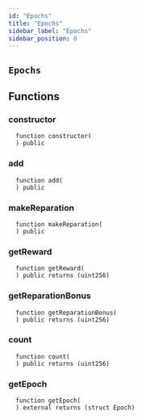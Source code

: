 ```yaml
---
id: "Epochs"
title: "Epochs"
sidebar_label: "Epochs"
sidebar_position: 0
---
```

[Ballot]: ../Ballot.md#Ballot
[Ballot-superpro-contract-ISuperpro]: ../Ballot.md#Ballot-superpro-contract-ISuperpro
[Ballot-info-struct-BallotInfo]: ../Ballot.md#Ballot-info-struct-BallotInfo
[Ballot-voters-struct-VoterInfo--]: ../Ballot.md#Ballot-voters-struct-VoterInfo--
[Ballot-userVote-mapping-address----uint256-]: ../Ballot.md#Ballot-userVote-mapping-address----uint256-
[Ballot-constructor-address-address-uint256-struct-ModifyRequest-]: ../Ballot.md#Ballot-constructor-address-address-uint256-struct-ModifyRequest-
[Ballot-vote-bool-]: ../Ballot.md#Ballot-vote-bool-
[Ballot-getInfo--]: ../Ballot.md#Ballot-getInfo--
[Ballot-setState-enum-BallotState-enum-BallotStateReason-]: ../Ballot.md#Ballot-setState-enum-BallotState-enum-BallotStateReason-
[Ballot-NewVote-address-bool-]: ../Ballot.md#Ballot-NewVote-address-bool-
[Offer]: ../Offer.md#Offer
[Offer-onlyProviderActionAccount--]: ../Offer.md#Offer-onlyProviderActionAccount--
[Offer-superpro-contract-ISuperpro]: ../Offer.md#Offer-superpro-contract-ISuperpro
[Offer-providers-contract-IProviderRegistry]: ../Offer.md#Offer-providers-contract-IProviderRegistry
[Offer-valueOffersFactory-contract-IValueOffersFactory]: ../Offer.md#Offer-valueOffersFactory-contract-IValueOffersFactory
[Offer-provider-address]: ../Offer.md#Offer-provider-address
[Offer-externalId-bytes32]: ../Offer.md#Offer-externalId-bytes32
[Offer-info-struct-OfferInfo]: ../Offer.md#Offer-info-struct-OfferInfo
[Offer-origins-struct-Origins]: ../Offer.md#Offer-origins-struct-Origins
[Offer-restrictions-mapping-enum-OfferType----struct-AddressHashSet-]: ../Offer.md#Offer-restrictions-mapping-enum-OfferType----struct-AddressHashSet-
[Offer-typesRestrictions-mapping-enum-OfferType----bool-]: ../Offer.md#Offer-typesRestrictions-mapping-enum-OfferType----bool-
[Offer-constructor-address-address-address-struct-OfferInfo-bytes32-]: ../Offer.md#Offer-constructor-address-address-address-struct-OfferInfo-bytes32-
[Offer-getOrigins--]: ../Offer.md#Offer-getOrigins--
[Offer-setName-string-]: ../Offer.md#Offer-setName-string-
[Offer-setDescription-string-]: ../Offer.md#Offer-setDescription-string-
[Offer-getProviderAuthority--]: ../Offer.md#Offer-getProviderAuthority--
[Offer-getInfo--]: ../Offer.md#Offer-getInfo--
[Offer-isCancelable--]: ../Offer.md#Offer-isCancelable--
[Offer-isEnabled--]: ../Offer.md#Offer-isEnabled--
[Offer-getDisabledAfter--]: ../Offer.md#Offer-getDisabledAfter--
[Offer-isAllowedFor-address-]: ../Offer.md#Offer-isAllowedFor-address-
[Offer-isRestrictionsPermitThatOffer-address-]: ../Offer.md#Offer-isRestrictionsPermitThatOffer-address-
[Offer-isRestrictedByOfferType-enum-OfferType-]: ../Offer.md#Offer-isRestrictedByOfferType-enum-OfferType-
[Offer-getClosingPrice-uint256-uint256-]: ../Offer.md#Offer-getClosingPrice-uint256-uint256-
[Offer-getHoldDeposit--]: ../Offer.md#Offer-getHoldDeposit--
[Offer-getOfferType--]: ../Offer.md#Offer-getOfferType--
[Offer-getOfferGroup--]: ../Offer.md#Offer-getOfferGroup--
[Offer-getProvider--]: ../Offer.md#Offer-getProvider--
[Offer-enable--]: ../Offer.md#Offer-enable--
[Offer-disable--]: ../Offer.md#Offer-disable--
[OffersFactory]: ../OffersFactory.md#OffersFactory
[OffersFactory-superpro-contract-ISuperpro]: ../OffersFactory.md#OffersFactory-superpro-contract-ISuperpro
[OffersFactory-offers-address--]: ../OffersFactory.md#OffersFactory-offers-address--
[OffersFactory-offersProvider-mapping-address----address-]: ../OffersFactory.md#OffersFactory-offersProvider-mapping-address----address-
[OffersFactory-constructor-address-]: ../OffersFactory.md#OffersFactory-constructor-address-
[OffersFactory-create-address-struct-OfferInfo-bytes32-]: ../OffersFactory.md#OffersFactory-create-address-struct-OfferInfo-bytes32-
[OffersFactory-getOffers--]: ../OffersFactory.md#OffersFactory-getOffers--
[OffersFactory-getOffersProvider-address-]: ../OffersFactory.md#OffersFactory-getOffersProvider-address-
[OffersFactory-OfferCreated-address-]: ../OffersFactory.md#OffersFactory-OfferCreated-address-
[Order]: ../Order.md#Order
[Order-onlyProviderActionAccount--]: ../Order.md#Order-onlyProviderActionAccount--
[Order-onlyConsumer--]: ../Order.md#Order-onlyConsumer--
[Order-parentOrder-address]: ../Order.md#Order-parentOrder-address
[Order-consumer-address]: ../Order.md#Order-consumer-address
[Order-startDate-uint256]: ../Order.md#Order-startDate-uint256
[Order-subOrders-address--]: ../Order.md#Order-subOrders-address--
[Order-externalId-bytes32]: ../Order.md#Order-externalId-bytes32
[Order-orderInfo-struct-OrderInfo]: ../Order.md#Order-orderInfo-struct-OrderInfo
[Order-orderResult-struct-OrderResult]: ../Order.md#Order-orderResult-struct-OrderResult
[Order-offerType-enum-OfferType]: ../Order.md#Order-offerType-enum-OfferType
[Order-origins-struct-Origins]: ../Order.md#Order-origins-struct-Origins
[Order-superpro-contract-ISuperpro]: ../Order.md#Order-superpro-contract-ISuperpro
[Order-changeWithdrawn-bool]: ../Order.md#Order-changeWithdrawn-bool
[Order-profitWithdrawn-bool]: ../Order.md#Order-profitWithdrawn-bool
[Order-suborderGroupCount-mapping-enum-OfferGroup----uint256-]: ../Order.md#Order-suborderGroupCount-mapping-enum-OfferGroup----uint256-
[Order-inputOffersTypesCount-mapping-enum-OfferType----uint256-]: ../Order.md#Order-inputOffersTypesCount-mapping-enum-OfferType----uint256-
[Order-constructor-address-address-address-struct-OrderInfo-uint256-bool-bytes32-]: ../Order.md#Order-constructor-address-address-address-struct-OrderInfo-uint256-bool-bytes32-
[Order-getOrigins--]: ../Order.md#Order-getOrigins--
[Order-start--]: ../Order.md#Order-start--
[Order-updateStatusFromSuborders-address-enum-OrderStatus-]: ../Order.md#Order-updateStatusFromSuborders-address-enum-OrderStatus-
[Order-complete-enum-OrderStatus-string-string-]: ../Order.md#Order-complete-enum-OrderStatus-string-string-
[Order-cancelOrder--]: ../Order.md#Order-cancelOrder--
[Order-isCompleted--]: ../Order.md#Order-isCompleted--
[Order-isReadyForProcessing--]: ../Order.md#Order-isReadyForProcessing--
[Order-setProcessingStatus--]: ../Order.md#Order-setProcessingStatus--
[Order-updateStatus-enum-OrderStatus-uint256-]: ../Order.md#Order-updateStatus-enum-OrderStatus-uint256-
[Order-getOrderInfo--]: ../Order.md#Order-getOrderInfo--
[Order-getOrderResult--]: ../Order.md#Order-getOrderResult--
[Order-getSubOrders--]: ../Order.md#Order-getSubOrders--
[Order-getChangeWithdrawn--]: ../Order.md#Order-getChangeWithdrawn--
[Order-getProfitWithdrawn--]: ../Order.md#Order-getProfitWithdrawn--
[Order-getConsumer--]: ../Order.md#Order-getConsumer--
[Order-getOrderPrice--]: ../Order.md#Order-getOrderPrice--
[Order-getParentOrder--]: ../Order.md#Order-getParentOrder--
[Order-createSubOrder-struct-OrderInfo-bool-bytes32-]: ../Order.md#Order-createSubOrder-struct-OrderInfo-bool-bytes32-
[Order-withdrawProfit--]: ../Order.md#Order-withdrawProfit--
[Order-withdrawChange--]: ../Order.md#Order-withdrawChange--
[Order-getExteranlId--]: ../Order.md#Order-getExteranlId--
[Order-OrderStatusUpdated-address-enum-OrderStatus-]: ../Order.md#Order-OrderStatusUpdated-address-enum-OrderStatus-
[Order-SubOrderCreated-address-]: ../Order.md#Order-SubOrderCreated-address-
[OrdersFactory]: ../OrdersFactory.md#OrdersFactory
[OrdersFactory-onlyOrder-uint256-]: ../OrdersFactory.md#OrdersFactory-onlyOrder-uint256-
[OrdersFactory-orderConsumer-mapping-address----address-]: ../OrdersFactory.md#OrdersFactory-orderConsumer-mapping-address----address-
[OrdersFactory-orderHoldDeposits-mapping-address----uint256-]: ../OrdersFactory.md#OrdersFactory-orderHoldDeposits-mapping-address----uint256-
[OrdersFactory-orderBlockingSuborders-mapping-address----mapping-address----uint256--]: ../OrdersFactory.md#OrdersFactory-orderBlockingSuborders-mapping-address----mapping-address----uint256--
[OrdersFactory-orderBlockingSubordersCount-mapping-address----uint256-]: ../OrdersFactory.md#OrdersFactory-orderBlockingSubordersCount-mapping-address----uint256-
[OrdersFactory-allOrders-address--]: ../OrdersFactory.md#OrdersFactory-allOrders-address--
[OrdersFactory-superpro-contract-ISuperpro]: ../OrdersFactory.md#OrdersFactory-superpro-contract-ISuperpro
[OrdersFactory-constructor-address-]: ../OrdersFactory.md#OrdersFactory-constructor-address-
[OrdersFactory-create-struct-OrderInfo-uint256-bool-bytes32-]: ../OrdersFactory.md#OrdersFactory-create-struct-OrderInfo-uint256-bool-bytes32-
[OrdersFactory-refillOrder-address-uint256-]: ../OrdersFactory.md#OrdersFactory-refillOrder-address-uint256-
[OrdersFactory-addSubOrder-address-uint256-struct-OrderInfo-bool-bytes32-]: ../OrdersFactory.md#OrdersFactory-addSubOrder-address-uint256-struct-OrderInfo-bool-bytes32-
[OrdersFactory-onOrderCompleted-address-bool-]: ../OrdersFactory.md#OrdersFactory-onOrderCompleted-address-bool-
[OrdersFactory-transferProfit-uint256-address-]: ../OrdersFactory.md#OrdersFactory-transferProfit-uint256-address-
[OrdersFactory-transferChange-uint256-]: ../OrdersFactory.md#OrdersFactory-transferChange-uint256-
[OrdersFactory-isValidOrder-address-]: ../OrdersFactory.md#OrdersFactory-isValidOrder-address-
[OrdersFactory-listAll--]: ../OrdersFactory.md#OrdersFactory-listAll--
[OrdersFactory-getOrderHoldDeposit-address-]: ../OrdersFactory.md#OrdersFactory-getOrderHoldDeposit-address-
[OrdersFactory-getOrderBlockingSubordersCount-address-]: ../OrdersFactory.md#OrdersFactory-getOrderBlockingSubordersCount-address-
[OrdersFactory-OrderCreated-address-]: ../OrdersFactory.md#OrdersFactory-OrderCreated-address-
[Provider]: ../Provider.md#Provider
[Provider-onlyAuthority--]: ../Provider.md#Provider-onlyAuthority--
[Provider-onlyTeeOffersFactory--]: ../Provider.md#Provider-onlyTeeOffersFactory--
[Provider-onlyOffersFactory--]: ../Provider.md#Provider-onlyOffersFactory--
[Provider-superpro-contract-ISuperpro]: ../Provider.md#Provider-superpro-contract-ISuperpro
[Provider-auth-address]: ../Provider.md#Provider-auth-address
[Provider-externalId-bytes32]: ../Provider.md#Provider-externalId-bytes32
[Provider-violationRate-uint256]: ../Provider.md#Provider-violationRate-uint256
[Provider-offers-struct-ProviderOffers]: ../Provider.md#Provider-offers-struct-ProviderOffers
[Provider-info-struct-ProviderInfo]: ../Provider.md#Provider-info-struct-ProviderInfo
[Provider-origins-struct-Origins]: ../Provider.md#Provider-origins-struct-Origins
[Provider-constructor-address-address-struct-ProviderInfo-bytes32-]: ../Provider.md#Provider-constructor-address-address-struct-ProviderInfo-bytes32-
[Provider-getOrigins--]: ../Provider.md#Provider-getOrigins--
[Provider-addOffer-address-]: ../Provider.md#Provider-addOffer-address-
[Provider-setOfferState-bool-uint256-]: ../Provider.md#Provider-setOfferState-bool-uint256-
[Provider-modify-struct-ProviderInfo-]: ../Provider.md#Provider-modify-struct-ProviderInfo-
[Provider-incrViolationRate--]: ../Provider.md#Provider-incrViolationRate--
[Provider-gc--]: ../Provider.md#Provider-gc--
[Provider-getAuth--]: ../Provider.md#Provider-getAuth--
[Provider-getTokenReceiver--]: ../Provider.md#Provider-getTokenReceiver--
[Provider-getActionAccount--]: ../Provider.md#Provider-getActionAccount--
[Provider-getInfo--]: ../Provider.md#Provider-getInfo--
[Provider-getViolationRate--]: ../Provider.md#Provider-getViolationRate--
[Provider-getTargetSecDepo-uint256-]: ../Provider.md#Provider-getTargetSecDepo-uint256-
[Provider-valueEnabledRecently--]: ../Provider.md#Provider-valueEnabledRecently--
[Provider-teeEnabledRecently--]: ../Provider.md#Provider-teeEnabledRecently--
[Provider-getValueOffers--]: ../Provider.md#Provider-getValueOffers--
[Provider-getTeeOffers--]: ../Provider.md#Provider-getTeeOffers--
[Provider-hasEnabledOffers--]: ../Provider.md#Provider-hasEnabledOffers--
[Provider-getOffersState--]: ../Provider.md#Provider-getOffersState--
[Provider-getExteranlId--]: ../Provider.md#Provider-getExteranlId--
[ProviderRegistry]: ../ProviderRegistry.md#ProviderRegistry
[ProviderRegistry-onlyNotRegistred--]: ../ProviderRegistry.md#ProviderRegistry-onlyNotRegistred--
[ProviderRegistry-onlyConsensus--]: ../ProviderRegistry.md#ProviderRegistry-onlyConsensus--
[ProviderRegistry-superpro-contract-ISuperpro]: ../ProviderRegistry.md#ProviderRegistry-superpro-contract-ISuperpro
[ProviderRegistry-providersInfo-mapping-address----address-]: ../ProviderRegistry.md#ProviderRegistry-providersInfo-mapping-address----address-
[ProviderRegistry-providersInfoList-address--]: ../ProviderRegistry.md#ProviderRegistry-providersInfoList-address--
[ProviderRegistry-constructor-address-]: ../ProviderRegistry.md#ProviderRegistry-constructor-address-
[ProviderRegistry-register-struct-ProviderInfo-bytes32-]: ../ProviderRegistry.md#ProviderRegistry-register-struct-ProviderInfo-bytes32-
[ProviderRegistry-get-address-]: ../ProviderRegistry.md#ProviderRegistry-get-address-
[ProviderRegistry-refillSecurityDepo-uint256-]: ../ProviderRegistry.md#ProviderRegistry-refillSecurityDepo-uint256-
[ProviderRegistry-returnSecurityDepo-uint256-]: ../ProviderRegistry.md#ProviderRegistry-returnSecurityDepo-uint256-
[ProviderRegistry-listAll--]: ../ProviderRegistry.md#ProviderRegistry-listAll--
[ProviderRegistry-checkRegistration-address-]: ../ProviderRegistry.md#ProviderRegistry-checkRegistration-address-
[ProviderRegistry-hasEnoughSecurityDeposit-address-]: ../ProviderRegistry.md#ProviderRegistry-hasEnoughSecurityDeposit-address-
[ProviderRegistry-chargePenalty-address-uint256-]: ../ProviderRegistry.md#ProviderRegistry-chargePenalty-address-uint256-
[ProviderRegistry-getSecurityDeposit-address-]: ../ProviderRegistry.md#ProviderRegistry-getSecurityDeposit-address-
[ProviderRegistry-ProviderRegistred-address-]: ../ProviderRegistry.md#ProviderRegistry-ProviderRegistred-address-
[Ratings]: ../Ratings.md#Ratings
[Staking]: ../Staking.md#Staking
[Staking-superpro-contract-ISuperpro]: ../Staking.md#Staking-superpro-contract-ISuperpro
[Staking-stakes-mapping-address----struct-StakeInfo-]: ../Staking.md#Staking-stakes-mapping-address----struct-StakeInfo-
[Staking-userLockedTokens-mapping-address----mapping-enum-ContractName----struct-LockedTokens--]: ../Staking.md#Staking-userLockedTokens-mapping-address----mapping-enum-ContractName----struct-LockedTokens--
[Staking-constructor-address-]: ../Staking.md#Staking-constructor-address-
[Staking-stake-uint256-]: ../Staking.md#Staking-stake-uint256-
[Staking-stakeFor-address-uint256-]: ../Staking.md#Staking-stakeFor-address-uint256-
[Staking-unstake-uint256-]: ../Staking.md#Staking-unstake-uint256-
[Staking-lock-address-uint256-uint256-]: ../Staking.md#Staking-lock-address-uint256-uint256-
[Staking-unlock-address-uint256-]: ../Staking.md#Staking-unlock-address-uint256-
[Staking-confiscateFrom-address-uint256-]: ../Staking.md#Staking-confiscateFrom-address-uint256-
[Staking-getStakeInfo-address-]: ../Staking.md#Staking-getStakeInfo-address-
[Staking-getLockInfo-address-enum-ContractName-]: ../Staking.md#Staking-getLockInfo-address-enum-ContractName-
[Superpro]: ../Superpro.md#Superpro
[Superpro-onlyIfInitializated--]: ../Superpro.md#Superpro-onlyIfInitializated--
[Superpro-owner-address]: ../Superpro.md#Superpro-owner-address
[Superpro-contracts-mapping-enum-ContractName----address-]: ../Superpro.md#Superpro-contracts-mapping-enum-ContractName----address-
[Superpro-params-mapping-enum-ParamName----uint256-]: ../Superpro.md#Superpro-params-mapping-enum-ParamName----uint256-
[Superpro-init-struct-SuperproConfig-]: ../Superpro.md#Superpro-init-struct-SuperproConfig-
[Superpro-getLatestSuperpro--]: ../Superpro.md#Superpro-getLatestSuperpro--
[Superpro-getNameByAddress-address-]: ../Superpro.md#Superpro-getNameByAddress-address-
[Superpro-setAddress-enum-ContractName-address-]: ../Superpro.md#Superpro-setAddress-enum-ContractName-address-
[Superpro-getAddress-enum-ContractName-]: ../Superpro.md#Superpro-getAddress-enum-ContractName-
[Superpro-setParam-enum-ParamName-uint256-]: ../Superpro.md#Superpro-setParam-enum-ParamName-uint256-
[Superpro-getParam-enum-ParamName-]: ../Superpro.md#Superpro-getParam-enum-ParamName-
[SuperproToken]: ../SuperproToken.md#SuperproToken
[SuperproToken-superpro-contract-ISuperpro]: ../SuperproToken.md#SuperproToken-superpro-contract-ISuperpro
[SuperproToken-constructor-address-uint256-string-string-]: ../SuperproToken.md#SuperproToken-constructor-address-uint256-string-string-
[SuperproToken-mint-address-uint256-]: ../SuperproToken.md#SuperproToken-mint-address-uint256-
[TeeOffer]: ../TeeOffer.md#TeeOffer
[TeeOffer-onlyProviderActionAccount--]: ../TeeOffer.md#TeeOffer-onlyProviderActionAccount--
[TeeOffer-onlyTeeOffersFactory--]: ../TeeOffer.md#TeeOffer-onlyTeeOffersFactory--
[TeeOffer-notBlocked--]: ../TeeOffer.md#TeeOffer-notBlocked--
[TeeOffer-provider-address]: ../TeeOffer.md#TeeOffer-provider-address
[TeeOffer-violationRate-uint8]: ../TeeOffer.md#TeeOffer-violationRate-uint8
[TeeOffer-disabledAfter-uint256]: ../TeeOffer.md#TeeOffer-disabledAfter-uint256
[TeeOffer-externalId-bytes32]: ../TeeOffer.md#TeeOffer-externalId-bytes32
[TeeOffer-info-struct-TeeOfferInfo]: ../TeeOffer.md#TeeOffer-info-struct-TeeOfferInfo
[TeeOffer-origins-struct-Origins]: ../TeeOffer.md#TeeOffer-origins-struct-Origins
[TeeOffer-superpro-contract-ISuperpro]: ../TeeOffer.md#TeeOffer-superpro-contract-ISuperpro
[TeeOffer-tcbLocked-mapping-address----struct-LockedTokens-]: ../TeeOffer.md#TeeOffer-tcbLocked-mapping-address----struct-LockedTokens-
[TeeOffer-tcbAddedTime-mapping-address----uint256-]: ../TeeOffer.md#TeeOffer-tcbAddedTime-mapping-address----uint256-
[TeeOffer-totalLocked-uint256]: ../TeeOffer.md#TeeOffer-totalLocked-uint256
[TeeOffer-tlbAddedTime-uint256]: ../TeeOffer.md#TeeOffer-tlbAddedTime-uint256
[TeeOffer-constructor-address-address-address-struct-TeeOfferInfo-bytes32-]: ../TeeOffer.md#TeeOffer-constructor-address-address-address-struct-TeeOfferInfo-bytes32-
[TeeOffer-getOrigins--]: ../TeeOffer.md#TeeOffer-getOrigins--
[TeeOffer-setName-string-]: ../TeeOffer.md#TeeOffer-setName-string-
[TeeOffer-setDescription-string-]: ../TeeOffer.md#TeeOffer-setDescription-string-
[TeeOffer-setKeys-string-]: ../TeeOffer.md#TeeOffer-setKeys-string-
[TeeOffer-enable--]: ../TeeOffer.md#TeeOffer-enable--
[TeeOffer-disable--]: ../TeeOffer.md#TeeOffer-disable--
[TeeOffer-addTlb-string-]: ../TeeOffer.md#TeeOffer-addTlb-string-
[TeeOffer-addTcb-address-]: ../TeeOffer.md#TeeOffer-addTcb-address-
[TeeOffer-blockOffer--]: ../TeeOffer.md#TeeOffer-blockOffer--
[TeeOffer-lock-address-uint256-]: ../TeeOffer.md#TeeOffer-lock-address-uint256-
[TeeOffer-unlock-address-uint256-]: ../TeeOffer.md#TeeOffer-unlock-address-uint256-
[TeeOffer-incrViolationRate--]: ../TeeOffer.md#TeeOffer-incrViolationRate--
[TeeOffer-getClosingPrice-uint256-uint256-]: ../TeeOffer.md#TeeOffer-getClosingPrice-uint256-uint256-
[TeeOffer-isCancelable--]: ../TeeOffer.md#TeeOffer-isCancelable--
[TeeOffer-isEnabled--]: ../TeeOffer.md#TeeOffer-isEnabled--
[TeeOffer-getLastTlbAddedTime--]: ../TeeOffer.md#TeeOffer-getLastTlbAddedTime--
[TeeOffer-getLastTcbAddedTime--]: ../TeeOffer.md#TeeOffer-getLastTcbAddedTime--
[TeeOffer-getDisabledAfter--]: ../TeeOffer.md#TeeOffer-getDisabledAfter--
[TeeOffer-hasTcb-address-]: ../TeeOffer.md#TeeOffer-hasTcb-address-
[TeeOffer-getLockInfo-address-]: ../TeeOffer.md#TeeOffer-getLockInfo-address-
[TeeOffer-getTotalLocked--]: ../TeeOffer.md#TeeOffer-getTotalLocked--
[TeeOffer-getViolationRate--]: ../TeeOffer.md#TeeOffer-getViolationRate--
[TeeOffer-getTcb--]: ../TeeOffer.md#TeeOffer-getTcb--
[TeeOffer-getTlb--]: ../TeeOffer.md#TeeOffer-getTlb--
[TeeOffer-get--]: ../TeeOffer.md#TeeOffer-get--
[TeeOffer-getInfo--]: ../TeeOffer.md#TeeOffer-getInfo--
[TeeOffer-getLastTcbReward--]: ../TeeOffer.md#TeeOffer-getLastTcbReward--
[TeeOffer-getProvider--]: ../TeeOffer.md#TeeOffer-getProvider--
[TeeOffer-getOfferType--]: ../TeeOffer.md#TeeOffer-getOfferType--
[TeeOffer-getOfferGroup--]: ../TeeOffer.md#TeeOffer-getOfferGroup--
[TeeOffer-getHoldDeposit--]: ../TeeOffer.md#TeeOffer-getHoldDeposit--
[TeeOffer-isAllowedFor-address-]: ../TeeOffer.md#TeeOffer-isAllowedFor-address-
[TeeOffer-isRestrictionsPermitThatOffer-address-]: ../TeeOffer.md#TeeOffer-isRestrictionsPermitThatOffer-address-
[TeeOffer-isRestrictedByOfferType-enum-OfferType-]: ../TeeOffer.md#TeeOffer-isRestrictedByOfferType-enum-OfferType-
[TeeOffersFactory]: ../TeeOffersFactory.md#TeeOffersFactory
[TeeOffersFactory-onlyConsensus--]: ../TeeOffersFactory.md#TeeOffersFactory-onlyConsensus--
[TeeOffersFactory-superpro-contract-ISuperpro]: ../TeeOffersFactory.md#TeeOffersFactory-superpro-contract-ISuperpro
[TeeOffersFactory-teeOffers-address--]: ../TeeOffersFactory.md#TeeOffersFactory-teeOffers-address--
[TeeOffersFactory-deviceIDs-mapping-bytes32----address-]: ../TeeOffersFactory.md#TeeOffersFactory-deviceIDs-mapping-bytes32----address-
[TeeOffersFactory-offersProvider-mapping-address----address-]: ../TeeOffersFactory.md#TeeOffersFactory-offersProvider-mapping-address----address-
[TeeOffersFactory-constructor-address-]: ../TeeOffersFactory.md#TeeOffersFactory-constructor-address-
[TeeOffersFactory-create-address-struct-TeeOfferInfo-bytes32-]: ../TeeOffersFactory.md#TeeOffersFactory-create-address-struct-TeeOfferInfo-bytes32-
[TeeOffersFactory-addTcb-address-]: ../TeeOffersFactory.md#TeeOffersFactory-addTcb-address-
[TeeOffersFactory-blockDevice-address-]: ../TeeOffersFactory.md#TeeOffersFactory-blockDevice-address-
[TeeOffersFactory-lockTcbReward-address-uint256-]: ../TeeOffersFactory.md#TeeOffersFactory-lockTcbReward-address-uint256-
[TeeOffersFactory-unlockTcbReward-address-uint256-]: ../TeeOffersFactory.md#TeeOffersFactory-unlockTcbReward-address-uint256-
[TeeOffersFactory-calcReparation-address-]: ../TeeOffersFactory.md#TeeOffersFactory-calcReparation-address-
[TeeOffersFactory-chargeReparation-address-uint256-]: ../TeeOffersFactory.md#TeeOffersFactory-chargeReparation-address-uint256-
[TeeOffersFactory-checkTcb-address-]: ../TeeOffersFactory.md#TeeOffersFactory-checkTcb-address-
[TeeOffersFactory-getOffersProvider-address-]: ../TeeOffersFactory.md#TeeOffersFactory-getOffersProvider-address-
[TeeOffersFactory-listAll--]: ../TeeOffersFactory.md#TeeOffersFactory-listAll--
[TeeOffersFactory-TeeOfferCreated-address-]: ../TeeOffersFactory.md#TeeOffersFactory-TeeOfferCreated-address-
[Voting]: ../Voting.md#Voting
[Voting-superpro-contract-ISuperpro]: ../Voting.md#Voting-superpro-contract-ISuperpro
[Voting-ballots-address--]: ../Voting.md#Voting-ballots-address--
[Voting-ballotsIndex-mapping-address----uint256-]: ../Voting.md#Voting-ballotsIndex-mapping-address----uint256-
[Voting-usersBallots-mapping-address----address---]: ../Voting.md#Voting-usersBallots-mapping-address----address---
[Voting-usersHoldedVotes-mapping-address----uint256-]: ../Voting.md#Voting-usersHoldedVotes-mapping-address----uint256-
[Voting-totalHoldedVotes-uint256]: ../Voting.md#Voting-totalHoldedVotes-uint256
[Voting-constructor-contract-ISuperpro-]: ../Voting.md#Voting-constructor-contract-ISuperpro-
[Voting-hold-uint256-]: ../Voting.md#Voting-hold-uint256-
[Voting-unhold-uint256-]: ../Voting.md#Voting-unhold-uint256-
[Voting-getUserHoldedVotesCount-address-]: ../Voting.md#Voting-getUserHoldedVotesCount-address-
[Voting-getTotalHoldedVotes--]: ../Voting.md#Voting-getTotalHoldedVotes--
[Voting-createBallotForAddressUpdate-enum-ContractName-address-]: ../Voting.md#Voting-createBallotForAddressUpdate-enum-ContractName-address-
[Voting-createBallotForParamUpdate-enum-ParamName-uint256-]: ../Voting.md#Voting-createBallotForParamUpdate-enum-ParamName-uint256-
[Voting-getUserBallots-address-]: ../Voting.md#Voting-getUserBallots-address-
[Voting-getBallots--]: ../Voting.md#Voting-getBallots--
[Voting-resolve-address-]: ../Voting.md#Voting-resolve-address-
[Voting-BallotCreated-address-]: ../Voting.md#Voting-BallotCreated-address-
[Consensus]: Consensus.md#Consensus
[Consensus-superpro-contract-ISuperpro]: Consensus.md#Consensus-superpro-contract-ISuperpro
[Consensus-initedBlocks-mapping-address----address-]: Consensus.md#Consensus-initedBlocks-mapping-address----address-
[Consensus-timeInited-mapping-address----uint256-]: Consensus.md#Consensus-timeInited-mapping-address----uint256-
[Consensus-constructor-address-]: Consensus.md#Consensus-constructor-address-
[Consensus-initTcb-address-]: Consensus.md#Consensus-initTcb-address-
[Consensus-claimRewards-address-]: Consensus.md#Consensus-claimRewards-address-
[Consensus-unlockRewards-address-uint256-]: Consensus.md#Consensus-unlockRewards-address-uint256-
[Consensus-addToSupply-address-]: Consensus.md#Consensus-addToSupply-address-
[Consensus-getInitedTcb-address-]: Consensus.md#Consensus-getInitedTcb-address-
[Consensus-getTimeInited-address-]: Consensus.md#Consensus-getTimeInited-address-
[Consensus-TCBInited-address-]: Consensus.md#Consensus-TCBInited-address-
[Epochs]: #Epochs
[Epochs-OnlyConsensus--]: #Epochs-OnlyConsensus--
[Epochs-superpro-contract-ISuperpro]: #Epochs-superpro-contract-ISuperpro
[Epochs-epochs-struct-Epoch--]: #Epochs-epochs-struct-Epoch--
[Epochs-constructor-address-]: #Epochs-constructor-address-
[Epochs-add-address-]: #Epochs-add-address-
[Epochs-makeReparation-address-uint256-]: #Epochs-makeReparation-address-uint256-
[Epochs-getReward-address-]: #Epochs-getReward-address-
[Epochs-getReparationBonus-address-]: #Epochs-getReparationBonus-address-
[Epochs-count--]: #Epochs-count--
[Epochs-getEpoch-uint256-]: #Epochs-getEpoch-uint256-
[LastBlocks]: LastBlocks.md#LastBlocks
[LastBlocks-OnlyConsensus--]: LastBlocks.md#LastBlocks-OnlyConsensus--
[LastBlocks-superpro-contract-ISuperpro]: LastBlocks.md#LastBlocks-superpro-contract-ISuperpro
[LastBlocks-tcbs-struct-AddressHashSet]: LastBlocks.md#LastBlocks-tcbs-struct-AddressHashSet
[LastBlocks-tee-mapping-address----address-]: LastBlocks.md#LastBlocks-tee-mapping-address----address-
[LastBlocks-tcbTime-mapping-address----uint256-]: LastBlocks.md#LastBlocks-tcbTime-mapping-address----uint256-
[LastBlocks-constructor-address-]: LastBlocks.md#LastBlocks-constructor-address-
[LastBlocks-count--]: LastBlocks.md#LastBlocks-count--
[LastBlocks-getCreatedTime-address-]: LastBlocks.md#LastBlocks-getCreatedTime-address-
[LastBlocks-add-address-]: LastBlocks.md#LastBlocks-add-address-
[LastBlocks-addMany-address---]: LastBlocks.md#LastBlocks-addMany-address---
[LastBlocks-remove-address-]: LastBlocks.md#LastBlocks-remove-address-
[LastBlocks-gc--]: LastBlocks.md#LastBlocks-gc--
[LastBlocks-getRandomL1-address-]: LastBlocks.md#LastBlocks-getRandomL1-address-
[LastBlocks-listAll--]: LastBlocks.md#LastBlocks-listAll--
[Suspicious]: Suspicious.md#Suspicious
[Suspicious-OnlyConsensus--]: Suspicious.md#Suspicious-OnlyConsensus--
[Suspicious-suspiciousTCB-struct-AddressHashSet]: Suspicious.md#Suspicious-suspiciousTCB-struct-AddressHashSet
[Suspicious-superpro-contract-ISuperpro]: Suspicious.md#Suspicious-superpro-contract-ISuperpro
[Suspicious-constructor-address-]: Suspicious.md#Suspicious-constructor-address-
[Suspicious-add-address-]: Suspicious.md#Suspicious-add-address-
[Suspicious-addMany-address---]: Suspicious.md#Suspicious-addMany-address---
[Suspicious-remove-address-]: Suspicious.md#Suspicious-remove-address-
[Suspicious-removeMany-address---]: Suspicious.md#Suspicious-removeMany-address---
[Suspicious-getRandomL2-address-uint16-]: Suspicious.md#Suspicious-getRandomL2-address-uint16-
[Suspicious-listAll--]: Suspicious.md#Suspicious-listAll--
[Suspicious-count--]: Suspicious.md#Suspicious-count--
[TCB]: TCB.md#TCB
[TCB-onlySuspicious--]: TCB.md#TCB-onlySuspicious--
[TCB-onlyLastBlocks--]: TCB.md#TCB-onlyLastBlocks--
[TCB-onlyConsensus--]: TCB.md#TCB-onlyConsensus--
[TCB-onlyEpochs--]: TCB.md#TCB-onlyEpochs--
[TCB-onlyActionAccount--]: TCB.md#TCB-onlyActionAccount--
[TCB-superpro-contract-ISuperpro]: TCB.md#TCB-superpro-contract-ISuperpro
[TCB-quote-string]: TCB.md#TCB-quote-string
[TCB-publicData-struct-TcbPublicData]: TCB.md#TCB-publicData-struct-TcbPublicData
[TCB-utilData-struct-TcbUtilityData]: TCB.md#TCB-utilData-struct-TcbUtilityData
[TCB-status-enum-TcbStatus]: TCB.md#TCB-status-enum-TcbStatus
[TCB-epoch-struct-TcbEpochInfo]: TCB.md#TCB-epoch-struct-TcbEpochInfo
[TCB-constructor-uint256-uint256-address-address-]: TCB.md#TCB-constructor-uint256-uint256-address-address-
[TCB-addToCheckL1-address---]: TCB.md#TCB-addToCheckL1-address---
[TCB-addToCheckL2-address---]: TCB.md#TCB-addToCheckL2-address---
[TCB-addMarks-enum-LType-uint8---]: TCB.md#TCB-addMarks-enum-LType-uint8---
[TCB-complete--]: TCB.md#TCB-complete--
[TCB-incrPositive--]: TCB.md#TCB-incrPositive--
[TCB-incrNegative--]: TCB.md#TCB-incrNegative--
[TCB-resetMarks--]: TCB.md#TCB-resetMarks--
[TCB-makeBun--]: TCB.md#TCB-makeBun--
[TCB-addData-uint256-string-bytes32-string-]: TCB.md#TCB-addData-uint256-string-bytes32-string-
[TCB-updPaidAmount-uint256-]: TCB.md#TCB-updPaidAmount-uint256-
[TCB-getTcbStatus--]: TCB.md#TCB-getTcbStatus--
[TCB-getPaidAmount--]: TCB.md#TCB-getPaidAmount--
[TCB-getPublicData--]: TCB.md#TCB-getPublicData--
[TCB-getQuote--]: TCB.md#TCB-getQuote--
[TCB-getOwnMarks--]: TCB.md#TCB-getOwnMarks--
[TCB-getBenchmark--]: TCB.md#TCB-getBenchmark--
[TCB-setEpoch-uint256-]: TCB.md#TCB-setEpoch-uint256-
[TCB-setEpochReparationMark-bool-]: TCB.md#TCB-setEpochReparationMark-bool-
[TCB-needL1toCompleted-uint256-]: TCB.md#TCB-needL1toCompleted-uint256-
[TCB-needL2toCompleted-uint256-]: TCB.md#TCB-needL2toCompleted-uint256-
[TCB-getL1Marks--]: TCB.md#TCB-getL1Marks--
[TCB-getL2Marks--]: TCB.md#TCB-getL2Marks--
[TCB-getL1--]: TCB.md#TCB-getL1--
[TCB-getL2--]: TCB.md#TCB-getL2--
[TCB-getEpochInfo--]: TCB.md#TCB-getEpochInfo--
[IConsensus]: ../interfaces/IConsensus.md#IConsensus
[IConsensus-claimRewards-address-]: ../interfaces/IConsensus.md#IConsensus-claimRewards-address-
[IConsensus-addToSupply-address-]: ../interfaces/IConsensus.md#IConsensus-addToSupply-address-
[IConsensus-unlockRewards-address-uint256-]: ../interfaces/IConsensus.md#IConsensus-unlockRewards-address-uint256-
[IConsensus-initTcb-address-]: ../interfaces/IConsensus.md#IConsensus-initTcb-address-
[IEpochs]: ../interfaces/IEpochs.md#IEpochs
[IEpochs-add-address-]: ../interfaces/IEpochs.md#IEpochs-add-address-
[IEpochs-makeReparation-address-uint256-]: ../interfaces/IEpochs.md#IEpochs-makeReparation-address-uint256-
[IEpochs-getReward-address-]: ../interfaces/IEpochs.md#IEpochs-getReward-address-
[IEpochs-getReparationBonus-address-]: ../interfaces/IEpochs.md#IEpochs-getReparationBonus-address-
[IEpochs-getEpoch-uint256-]: ../interfaces/IEpochs.md#IEpochs-getEpoch-uint256-
[ILastBlocks]: ../interfaces/ILastBlocks.md#ILastBlocks
[ILastBlocks-getCreatedTime-address-]: ../interfaces/ILastBlocks.md#ILastBlocks-getCreatedTime-address-
[ILastBlocks-count--]: ../interfaces/ILastBlocks.md#ILastBlocks-count--
[ILastBlocks-addMany-address---]: ../interfaces/ILastBlocks.md#ILastBlocks-addMany-address---
[ILastBlocks-add-address-]: ../interfaces/ILastBlocks.md#ILastBlocks-add-address-
[ILastBlocks-remove-address-]: ../interfaces/ILastBlocks.md#ILastBlocks-remove-address-
[IOffer]: ../interfaces/IOffer.md#IOffer
[IOffer-getHoldDeposit--]: ../interfaces/IOffer.md#IOffer-getHoldDeposit--
[IOffer-isAllowedFor-address-]: ../interfaces/IOffer.md#IOffer-isAllowedFor-address-
[IOffer-isRestrictionsPermitThatOffer-address-]: ../interfaces/IOffer.md#IOffer-isRestrictionsPermitThatOffer-address-
[IOffer-isRestrictedByOfferType-enum-OfferType-]: ../interfaces/IOffer.md#IOffer-isRestrictedByOfferType-enum-OfferType-
[IOffer-getClosingPrice-uint256-uint256-]: ../interfaces/IOffer.md#IOffer-getClosingPrice-uint256-uint256-
[IOffer-getOfferType--]: ../interfaces/IOffer.md#IOffer-getOfferType--
[IOffer-getOfferGroup--]: ../interfaces/IOffer.md#IOffer-getOfferGroup--
[IOffer-getProvider--]: ../interfaces/IOffer.md#IOffer-getProvider--
[IOffer-getDisabledAfter--]: ../interfaces/IOffer.md#IOffer-getDisabledAfter--
[IOffer-isCancelable--]: ../interfaces/IOffer.md#IOffer-isCancelable--
[IOffer-isEnabled--]: ../interfaces/IOffer.md#IOffer-isEnabled--
[IOffersFactory]: ../interfaces/IOffersFactory.md#IOffersFactory
[IOffersFactory-getOffersProvider-address-]: ../interfaces/IOffersFactory.md#IOffersFactory-getOffersProvider-address-
[IOrder]: ../interfaces/IOrder.md#IOrder
[IOrder-updateStatus-enum-OrderStatus-uint256-]: ../interfaces/IOrder.md#IOrder-updateStatus-enum-OrderStatus-uint256-
[IOrder-complete-enum-OrderStatus-string-string-]: ../interfaces/IOrder.md#IOrder-complete-enum-OrderStatus-string-string-
[IOrder-isCompleted--]: ../interfaces/IOrder.md#IOrder-isCompleted--
[IOrder-getConsumer--]: ../interfaces/IOrder.md#IOrder-getConsumer--
[IOrder-getParentOrder--]: ../interfaces/IOrder.md#IOrder-getParentOrder--
[IOrder-getOrderPrice--]: ../interfaces/IOrder.md#IOrder-getOrderPrice--
[IOrder-getOrderInfo--]: ../interfaces/IOrder.md#IOrder-getOrderInfo--
[IOrder-getOrderResult--]: ../interfaces/IOrder.md#IOrder-getOrderResult--
[IOrder-updateStatusFromSuborders-address-enum-OrderStatus-]: ../interfaces/IOrder.md#IOrder-updateStatusFromSuborders-address-enum-OrderStatus-
[IOrdersFactory]: ../interfaces/IOrdersFactory.md#IOrdersFactory
[IOrdersFactory-addSubOrder-address-uint256-struct-OrderInfo-bool-bytes32-]: ../interfaces/IOrdersFactory.md#IOrdersFactory-addSubOrder-address-uint256-struct-OrderInfo-bool-bytes32-
[IOrdersFactory-onOrderCompleted-address-bool-]: ../interfaces/IOrdersFactory.md#IOrdersFactory-onOrderCompleted-address-bool-
[IOrdersFactory-transferProfit-uint256-address-]: ../interfaces/IOrdersFactory.md#IOrdersFactory-transferProfit-uint256-address-
[IOrdersFactory-transferChange-uint256-]: ../interfaces/IOrdersFactory.md#IOrdersFactory-transferChange-uint256-
[IOrdersFactory-isValidOrder-address-]: ../interfaces/IOrdersFactory.md#IOrdersFactory-isValidOrder-address-
[IOrdersFactory-getOrderBlockingSubordersCount-address-]: ../interfaces/IOrdersFactory.md#IOrdersFactory-getOrderBlockingSubordersCount-address-
[IProvider]: ../interfaces/IProvider.md#IProvider
[IProvider-incrViolationRate--]: ../interfaces/IProvider.md#IProvider-incrViolationRate--
[IProvider-setOfferState-bool-uint256-]: ../interfaces/IProvider.md#IProvider-setOfferState-bool-uint256-
[IProvider-addOffer-address-]: ../interfaces/IProvider.md#IProvider-addOffer-address-
[IProvider-gc--]: ../interfaces/IProvider.md#IProvider-gc--
[IProvider-getAuth--]: ../interfaces/IProvider.md#IProvider-getAuth--
[IProvider-getTokenReceiver--]: ../interfaces/IProvider.md#IProvider-getTokenReceiver--
[IProvider-getActionAccount--]: ../interfaces/IProvider.md#IProvider-getActionAccount--
[IProvider-getInfo--]: ../interfaces/IProvider.md#IProvider-getInfo--
[IProvider-getViolationRate--]: ../interfaces/IProvider.md#IProvider-getViolationRate--
[IProvider-getTargetSecDepo-uint256-]: ../interfaces/IProvider.md#IProvider-getTargetSecDepo-uint256-
[IProvider-hasEnabledOffers--]: ../interfaces/IProvider.md#IProvider-hasEnabledOffers--
[IProviderRegistry]: ../interfaces/IProviderRegistry.md#IProviderRegistry
[IProviderRegistry-checkRegistration-address-]: ../interfaces/IProviderRegistry.md#IProviderRegistry-checkRegistration-address-
[IProviderRegistry-getSecurityDeposit-address-]: ../interfaces/IProviderRegistry.md#IProviderRegistry-getSecurityDeposit-address-
[IProviderRegistry-get-address-]: ../interfaces/IProviderRegistry.md#IProviderRegistry-get-address-
[IProviderRegistry-hasEnoughSecurityDeposit-address-]: ../interfaces/IProviderRegistry.md#IProviderRegistry-hasEnoughSecurityDeposit-address-
[IProviderRegistry-chargePenalty-address-uint256-]: ../interfaces/IProviderRegistry.md#IProviderRegistry-chargePenalty-address-uint256-
[IRatings]: ../interfaces/IRatings.md#IRatings
[IStaking]: ../interfaces/IStaking.md#IStaking
[IStaking-stake-uint256-]: ../interfaces/IStaking.md#IStaking-stake-uint256-
[IStaking-stakeFor-address-uint256-]: ../interfaces/IStaking.md#IStaking-stakeFor-address-uint256-
[IStaking-unstake-uint256-]: ../interfaces/IStaking.md#IStaking-unstake-uint256-
[IStaking-lock-address-uint256-uint256-]: ../interfaces/IStaking.md#IStaking-lock-address-uint256-uint256-
[IStaking-unlock-address-uint256-]: ../interfaces/IStaking.md#IStaking-unlock-address-uint256-
[IStaking-confiscateFrom-address-uint256-]: ../interfaces/IStaking.md#IStaking-confiscateFrom-address-uint256-
[IStaking-getStakeInfo-address-]: ../interfaces/IStaking.md#IStaking-getStakeInfo-address-
[IStaking-getLockInfo-address-enum-ContractName-]: ../interfaces/IStaking.md#IStaking-getLockInfo-address-enum-ContractName-
[ISuperpro]: ../interfaces/ISuperpro.md#ISuperpro
[ISuperpro-getLatestSuperpro--]: ../interfaces/ISuperpro.md#ISuperpro-getLatestSuperpro--
[ISuperpro-getNameByAddress-address-]: ../interfaces/ISuperpro.md#ISuperpro-getNameByAddress-address-
[ISuperpro-getAddress-enum-ContractName-]: ../interfaces/ISuperpro.md#ISuperpro-getAddress-enum-ContractName-
[ISuperpro-setAddress-enum-ContractName-address-]: ../interfaces/ISuperpro.md#ISuperpro-setAddress-enum-ContractName-address-
[ISuperpro-setParam-enum-ParamName-uint256-]: ../interfaces/ISuperpro.md#ISuperpro-setParam-enum-ParamName-uint256-
[ISuperpro-getParam-enum-ParamName-]: ../interfaces/ISuperpro.md#ISuperpro-getParam-enum-ParamName-
[ISuspicious]: ../interfaces/ISuspicious.md#ISuspicious
[ISuspicious-getRandomL2-address-uint16-]: ../interfaces/ISuspicious.md#ISuspicious-getRandomL2-address-uint16-
[ISuspicious-add-address-]: ../interfaces/ISuspicious.md#ISuspicious-add-address-
[ISuspicious-addMany-address---]: ../interfaces/ISuspicious.md#ISuspicious-addMany-address---
[ISuspicious-remove-address-]: ../interfaces/ISuspicious.md#ISuspicious-remove-address-
[ISuspicious-removeMany-address---]: ../interfaces/ISuspicious.md#ISuspicious-removeMany-address---
[ISuspicious-listAll--]: ../interfaces/ISuspicious.md#ISuspicious-listAll--
[ISuspicious-count--]: ../interfaces/ISuspicious.md#ISuspicious-count--
[ITCB]: ../interfaces/ITCB.md#ITCB
[ITCB-addData-uint256-string-bytes32-string-]: ../interfaces/ITCB.md#ITCB-addData-uint256-string-bytes32-string-
[ITCB-addToCheckL1-address---]: ../interfaces/ITCB.md#ITCB-addToCheckL1-address---
[ITCB-addToCheckL2-address---]: ../interfaces/ITCB.md#ITCB-addToCheckL2-address---
[ITCB-addMarks-enum-LType-uint8---]: ../interfaces/ITCB.md#ITCB-addMarks-enum-LType-uint8---
[ITCB-complete--]: ../interfaces/ITCB.md#ITCB-complete--
[ITCB-incrNegative--]: ../interfaces/ITCB.md#ITCB-incrNegative--
[ITCB-incrPositive--]: ../interfaces/ITCB.md#ITCB-incrPositive--
[ITCB-resetMarks--]: ../interfaces/ITCB.md#ITCB-resetMarks--
[ITCB-updPaidAmount-uint256-]: ../interfaces/ITCB.md#ITCB-updPaidAmount-uint256-
[ITCB-makeBun--]: ../interfaces/ITCB.md#ITCB-makeBun--
[ITCB-getTcbStatus--]: ../interfaces/ITCB.md#ITCB-getTcbStatus--
[ITCB-getPaidAmount--]: ../interfaces/ITCB.md#ITCB-getPaidAmount--
[ITCB-getOwnMarks--]: ../interfaces/ITCB.md#ITCB-getOwnMarks--
[ITCB-needL1toCompleted-uint256-]: ../interfaces/ITCB.md#ITCB-needL1toCompleted-uint256-
[ITCB-needL2toCompleted-uint256-]: ../interfaces/ITCB.md#ITCB-needL2toCompleted-uint256-
[ITCB-getPublicData--]: ../interfaces/ITCB.md#ITCB-getPublicData--
[ITCB-getBenchmark--]: ../interfaces/ITCB.md#ITCB-getBenchmark--
[ITCB-setEpoch-uint256-]: ../interfaces/ITCB.md#ITCB-setEpoch-uint256-
[ITCB-setEpochReparationMark-bool-]: ../interfaces/ITCB.md#ITCB-setEpochReparationMark-bool-
[ITCB-getEpochInfo--]: ../interfaces/ITCB.md#ITCB-getEpochInfo--
[ITCB-getL2Marks--]: ../interfaces/ITCB.md#ITCB-getL2Marks--
[ITCB-getL1Marks--]: ../interfaces/ITCB.md#ITCB-getL1Marks--
[ITCB-getL1--]: ../interfaces/ITCB.md#ITCB-getL1--
[ITCB-getL2--]: ../interfaces/ITCB.md#ITCB-getL2--
[ITeeOffer]: ../interfaces/ITeeOffer.md#ITeeOffer
[ITeeOffer-addTcb-address-]: ../interfaces/ITeeOffer.md#ITeeOffer-addTcb-address-
[ITeeOffer-lock-address-uint256-]: ../interfaces/ITeeOffer.md#ITeeOffer-lock-address-uint256-
[ITeeOffer-unlock-address-uint256-]: ../interfaces/ITeeOffer.md#ITeeOffer-unlock-address-uint256-
[ITeeOffer-blockOffer--]: ../interfaces/ITeeOffer.md#ITeeOffer-blockOffer--
[ITeeOffer-incrViolationRate--]: ../interfaces/ITeeOffer.md#ITeeOffer-incrViolationRate--
[ITeeOffer-enable--]: ../interfaces/ITeeOffer.md#ITeeOffer-enable--
[ITeeOffer-disable--]: ../interfaces/ITeeOffer.md#ITeeOffer-disable--
[ITeeOffer-get--]: ../interfaces/ITeeOffer.md#ITeeOffer-get--
[ITeeOffer-getInfo--]: ../interfaces/ITeeOffer.md#ITeeOffer-getInfo--
[ITeeOffer-getLastTcbReward--]: ../interfaces/ITeeOffer.md#ITeeOffer-getLastTcbReward--
[ITeeOffer-getTcb--]: ../interfaces/ITeeOffer.md#ITeeOffer-getTcb--
[ITeeOffer-hasTcb-address-]: ../interfaces/ITeeOffer.md#ITeeOffer-hasTcb-address-
[ITeeOffer-getTotalLocked--]: ../interfaces/ITeeOffer.md#ITeeOffer-getTotalLocked--
[ITeeOffer-getViolationRate--]: ../interfaces/ITeeOffer.md#ITeeOffer-getViolationRate--
[ITeeOffer-getLockInfo-address-]: ../interfaces/ITeeOffer.md#ITeeOffer-getLockInfo-address-
[ITeeOffersFactory]: ../interfaces/ITeeOffersFactory.md#ITeeOffersFactory
[ITeeOffersFactory-listAll--]: ../interfaces/ITeeOffersFactory.md#ITeeOffersFactory-listAll--
[ITeeOffersFactory-calcReparation-address-]: ../interfaces/ITeeOffersFactory.md#ITeeOffersFactory-calcReparation-address-
[ITeeOffersFactory-create-address-struct-TeeOfferInfo-bytes32-]: ../interfaces/ITeeOffersFactory.md#ITeeOffersFactory-create-address-struct-TeeOfferInfo-bytes32-
[ITeeOffersFactory-checkTcb-address-]: ../interfaces/ITeeOffersFactory.md#ITeeOffersFactory-checkTcb-address-
[ITeeOffersFactory-chargeReparation-address-uint256-]: ../interfaces/ITeeOffersFactory.md#ITeeOffersFactory-chargeReparation-address-uint256-
[ITeeOffersFactory-unlockTcbReward-address-uint256-]: ../interfaces/ITeeOffersFactory.md#ITeeOffersFactory-unlockTcbReward-address-uint256-
[ITeeOffersFactory-lockTcbReward-address-uint256-]: ../interfaces/ITeeOffersFactory.md#ITeeOffersFactory-lockTcbReward-address-uint256-
[ITeeOffersFactory-blockDevice-address-]: ../interfaces/ITeeOffersFactory.md#ITeeOffersFactory-blockDevice-address-
[ITeeOffersFactory-addTcb-address-]: ../interfaces/ITeeOffersFactory.md#ITeeOffersFactory-addTcb-address-
[IValueOffer]: ../interfaces/IValueOffer.md#IValueOffer
[IValueOffer-getProviderAuthority--]: ../interfaces/IValueOffer.md#IValueOffer-getProviderAuthority--
[IValueOffer-getInfo--]: ../interfaces/IValueOffer.md#IValueOffer-getInfo--
[IValueOffer-setName-string-]: ../interfaces/IValueOffer.md#IValueOffer-setName-string-
[IValueOffer-setDescription-string-]: ../interfaces/IValueOffer.md#IValueOffer-setDescription-string-
[IValueOffer-enable--]: ../interfaces/IValueOffer.md#IValueOffer-enable--
[IValueOffer-disable--]: ../interfaces/IValueOffer.md#IValueOffer-disable--
[IValueOffersFactory]: ../interfaces/IValueOffersFactory.md#IValueOffersFactory
[IValueOffersFactory-create-address-struct-OfferInfo-bytes32-]: ../interfaces/IValueOffersFactory.md#IValueOffersFactory-create-address-struct-OfferInfo-bytes32-
[IValueOffersFactory-getOffers--]: ../interfaces/IValueOffersFactory.md#IValueOffersFactory-getOffers--
[IVoting]: ../interfaces/IVoting.md#IVoting
[IVoting-hold-uint256-]: ../interfaces/IVoting.md#IVoting-hold-uint256-
[IVoting-unhold-uint256-]: ../interfaces/IVoting.md#IVoting-unhold-uint256-
[IVoting-getUserHoldedVotesCount-address-]: ../interfaces/IVoting.md#IVoting-getUserHoldedVotesCount-address-
[IVoting-getTotalHoldedVotes--]: ../interfaces/IVoting.md#IVoting-getTotalHoldedVotes--
[IVoting-createBallotForAddressUpdate-enum-ContractName-address-]: ../interfaces/IVoting.md#IVoting-createBallotForAddressUpdate-enum-ContractName-address-
[IVoting-createBallotForParamUpdate-enum-ParamName-uint256-]: ../interfaces/IVoting.md#IVoting-createBallotForParamUpdate-enum-ParamName-uint256-
[IVoting-getUserBallots-address-]: ../interfaces/IVoting.md#IVoting-getUserBallots-address-
[IVoting-getBallots--]: ../interfaces/IVoting.md#IVoting-getBallots--
[IVoting-resolve-address-]: ../interfaces/IVoting.md#IVoting-resolve-address-
[Config]: ../libs/Config.md#Config
[Config-getUpdParam-contract-ISuperpro-enum-ParamName-]: ../libs/Config.md#Config-getUpdParam-contract-ISuperpro-enum-ParamName-
[Config-getOrdersFactory-contract-ISuperpro-]: ../libs/Config.md#Config-getOrdersFactory-contract-ISuperpro-
[Config-getTeeFactory-contract-ISuperpro-]: ../libs/Config.md#Config-getTeeFactory-contract-ISuperpro-
[Config-getValueFactory-contract-ISuperpro-]: ../libs/Config.md#Config-getValueFactory-contract-ISuperpro-
[Config-getProviders-contract-ISuperpro-]: ../libs/Config.md#Config-getProviders-contract-ISuperpro-
[Config-getStaking-contract-ISuperpro-]: ../libs/Config.md#Config-getStaking-contract-ISuperpro-
[Config-getToken-contract-ISuperpro-]: ../libs/Config.md#Config-getToken-contract-ISuperpro-
[Config-getTokenFull-contract-ISuperpro-]: ../libs/Config.md#Config-getTokenFull-contract-ISuperpro-
[Config-getEpochs-contract-ISuperpro-]: ../libs/Config.md#Config-getEpochs-contract-ISuperpro-
[Config-getLastBlocks-contract-ISuperpro-]: ../libs/Config.md#Config-getLastBlocks-contract-ISuperpro-
[Config-getSuspicious-contract-ISuperpro-]: ../libs/Config.md#Config-getSuspicious-contract-ISuperpro-
[Config-getConsensus-contract-ISuperpro-]: ../libs/Config.md#Config-getConsensus-contract-ISuperpro-
[LockHelper]: ../libs/LockHelper.md#LockHelper
[LockHelper-lockFor-contract-ISuperpro-address-uint256-uint256-]: ../libs/LockHelper.md#LockHelper-lockFor-contract-ISuperpro-address-uint256-uint256-
[OriginsHelper]: ../libs/OriginsHelper.md#OriginsHelper
[OriginsHelper-init-struct-Origins-address-]: ../libs/OriginsHelper.md#OriginsHelper-init-struct-Origins-address-
[OriginsHelper-update-struct-Origins-address-]: ../libs/OriginsHelper.md#OriginsHelper-update-struct-Origins-address-
[ProviderHelper]: ../libs/ProviderHelper.md#ProviderHelper
[ProviderHelper-clear-struct-AddressHashSet-]: ../libs/ProviderHelper.md#ProviderHelper-clear-struct-AddressHashSet-
[ProviderHelper-updDisableAfter-address---]: ../libs/ProviderHelper.md#ProviderHelper-updDisableAfter-address---
[ProviderHelper-offerTumbler-struct-ProviderOffers-bool-bool-]: ../libs/ProviderHelper.md#ProviderHelper-offerTumbler-struct-ProviderOffers-bool-bool-
[ProviderHelper-addDelayDisable-struct-ProviderOffers-bool-address-]: ../libs/ProviderHelper.md#ProviderHelper-addDelayDisable-struct-ProviderOffers-bool-address-
[ProviderHelper-addOffer-struct-ProviderOffers-bool-address-]: ../libs/ProviderHelper.md#ProviderHelper-addOffer-struct-ProviderOffers-bool-address-
[Random]: ../libs/Random.md#Random
[Random-getRandom-struct-AddressHashSet-uint256-address-]: ../libs/Random.md#Random-getRandom-struct-AddressHashSet-uint256-address-
[Set]: ../libs/Set.md#Set
[Set-isEmpty-struct-AddressHashSet-]: ../libs/Set.md#Set-isEmpty-struct-AddressHashSet-
[Set-add-struct-AddressHashSet-address-]: ../libs/Set.md#Set-add-struct-AddressHashSet-address-
[Set-isExists-struct-AddressHashSet-address-]: ../libs/Set.md#Set-isExists-struct-AddressHashSet-address-
[Set-remove-struct-AddressHashSet-address-]: ../libs/Set.md#Set-remove-struct-AddressHashSet-address-
[TcbHelper]: ../libs/TcbHelper.md#TcbHelper
[TcbHelper-addMarks-struct-TcbUtilityData-enum-LType-uint8---]: ../libs/TcbHelper.md#TcbHelper-addMarks-struct-TcbUtilityData-enum-LType-uint8---
[TcbHelper-addToCheck-struct-TcbUtilityData-enum-LType-address---]: ../libs/TcbHelper.md#TcbHelper-addToCheck-struct-TcbUtilityData-enum-LType-address---

## `Epochs`



## Functions
### constructor
```solidity
  function constructor(
  ) public
```




### add
```solidity
  function add(
  ) public
```




### makeReparation
```solidity
  function makeReparation(
  ) public
```




### getReward
```solidity
  function getReward(
  ) public returns (uint256)
```




### getReparationBonus
```solidity
  function getReparationBonus(
  ) public returns (uint256)
```




### count
```solidity
  function count(
  ) public returns (uint256)
```




### getEpoch
```solidity
  function getEpoch(
  ) external returns (struct Epoch)
```




